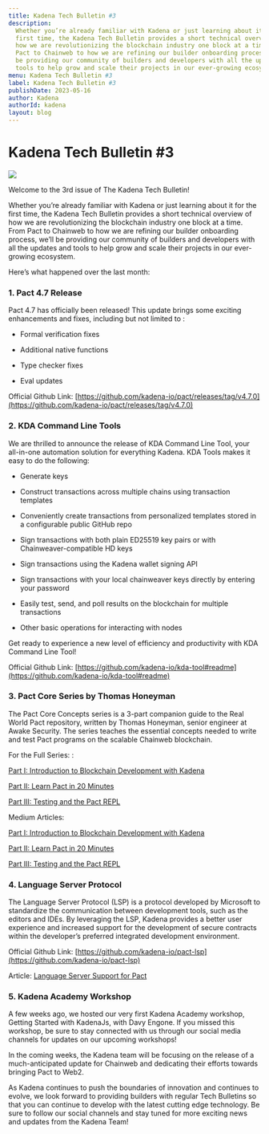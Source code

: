 ```yaml
---
title: Kadena Tech Bulletin #3
description:
  Whether you’re already familiar with Kadena or just learning about it for the
  first time, the Kadena Tech Bulletin provides a short technical overview of
  how we are revolutionizing the blockchain industry one block at a time. From
  Pact to Chainweb to how we are refining our builder onboarding process, we’ll
  be providing our community of builders and developers with all the updates and
  tools to help grow and scale their projects in our ever-growing ecosystem.
menu: Kadena Tech Bulletin #3
label: Kadena Tech Bulletin #3
publishDate: 2023-05-16
author: Kadena
authorId: kadena
layout: blog
---
```


# Kadena Tech Bulletin #3

![](/assets/blog/1_LcO_epRtsyr13yM1hXTasQ.webp)

Welcome to the 3rd issue of The Kadena Tech Bulletin!

Whether you’re already familiar with Kadena or just learning about it for the
first time, the Kadena Tech Bulletin provides a short technical overview of how
we are revolutionizing the blockchain industry one block at a time. From Pact to
Chainweb to how we are refining our builder onboarding process, we’ll be
providing our community of builders and developers with all the updates and
tools to help grow and scale their projects in our ever-growing ecosystem.

Here’s what happened over the last month:

### 1. Pact 4.7 Release

Pact 4.7 has officially been released! This update brings some exciting
enhancements and fixes, including but not limited to :

- Formal verification fixes

- Additional native functions

- Type checker fixes

- Eval updates

Official Github Link:
[https://github.com/kadena-io/pact/releases/tag/v4.7.0](https://github.com/kadena-io/pact/releases/tag/v4.7.0)

### 2. KDA Command Line Tools

We are thrilled to announce the release of KDA Command Line Tool, your
all-in-one automation solution for everything Kadena. KDA Tools makes it easy to
do the following:

- Generate keys

- Construct transactions across multiple chains using transaction templates

- Conveniently create transactions from personalized templates stored in a
  configurable public GitHub repo

- Sign transactions with both plain ED25519 key pairs or with
  Chainweaver-compatible HD keys

- Sign transactions using the Kadena wallet signing API

- Sign transactions with your local chainweaver keys directly by entering your
  password

- Easily test, send, and poll results on the blockchain for multiple
  transactions

- Other basic operations for interacting with nodes

Get ready to experience a new level of efficiency and productivity with KDA
Command Line Tool!

Official Github Link:
[https://github.com/kadena-io/kda-tool#readme](https://github.com/kadena-io/kda-tool#readme)

### 3. Pact Core Series by Thomas Honeyman

The Pact Core Concepts series is a 3-part companion guide to the Real World Pact
repository, written by Thomas Honeyman, senior engineer at Awake Security. The
series teaches the essential concepts needed to write and test Pact programs on
the scalable Chainweb blockchain.

For the Full Series: :

[Part I: Introduction to Blockchain Development with Kadena](https://github.com/thomashoneyman/real-world-pact/blob/main/00-core-concepts/01-Introduction.md)

[Part II: Learn Pact in 20 Minutes](https://github.com/thomashoneyman/real-world-pact/blob/main/00-core-concepts/02-Pact-In-20-Minutes.md)

[Part III: Testing and the Pact REPL](https://github.com/thomashoneyman/real-world-pact/blob/main/00-core-concepts/03-Testing-In-The-Pact-REPL.md)

Medium Articles:

[Part I: Introduction to Blockchain Development with Kadena](./part-iii-of-the-pact-core-concepts-testing-and-formal-verification-in-the-pact-repl-2023-05-04)

[Part II: Learn Pact in 20 Minutes](./pact-core-concepts-part-ii-learn-pact-in-20-minutes-2023-04-27)

[Part III: Testing and the Pact REPL](./part-iii-of-the-pact-core-concepts-testing-and-formal-verification-in-the-pact-repl-2023-05-04)

### 4. Language Server Protocol

The Language Server Protocol (LSP) is a protocol developed by Microsoft to
standardize the communication between development tools, such as the editors and
IDEs. By leveraging the LSP, Kadena provides a better user experience and
increased support for the development of secure contracts within the developer’s
preferred integrated development environment.

Official Github Link:
[https://github.com/kadena-io/pact-lsp](https://github.com/kadena-io/pact-lsp)

Article:
[Language Server Support for Pact](./language-server-support-for-pact-2023-04-18)

### 5. Kadena Academy Workshop

A few weeks ago, we hosted our very first Kadena Academy workshop, Getting
Started with KadenaJs, with Davy Engone. If you missed this workshop, be sure to
stay connected with us through our social media channels for updates on our
upcoming workshops!

In the coming weeks, the Kadena team will be focusing on the release of a
much-anticipated update for Chainweb and dedicating their efforts towards
bringing Pact to Web2.

As Kadena continues to push the boundaries of innovation and continues to
evolve, we look forward to providing builders with regular Tech Bulletins so
that you can continue to develop with the latest cutting edge technology. Be
sure to follow our social channels and stay tuned for more exciting news and
updates from the Kadena Team!
